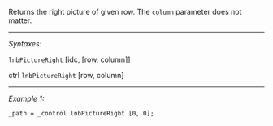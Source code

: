 Returns the right picture of given row. The `column` parameter does not matter.


---
*Syntaxes:*

`lnbPictureRight` [idc, [row, column]]

ctrl `lnbPictureRight` [row, column]

---
*Example 1:*

```sqf
_path = _control lnbPictureRight [0, 0];
```